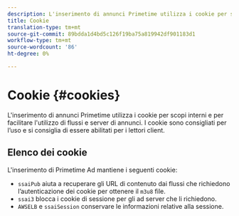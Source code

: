 ```yaml
---
description: L'inserimento di annunci Primetime utilizza i cookie per scopi interni e per facilitare l'utilizzo di flussi e server di annunci.
title: Cookie
translation-type: tm+mt
source-git-commit: 89bdda1d4bd5c126f19ba75a819942df901183d1
workflow-type: tm+mt
source-wordcount: '86'
ht-degree: 0%

---
```



# Cookie {#cookies}

L&#39;inserimento di annunci Primetime utilizza i cookie per scopi interni e per facilitare l&#39;utilizzo di flussi e server di annunci.  I cookie sono consigliati per l’uso e si consiglia di essere abilitati per i lettori client.

## Elenco dei cookie

L&#39;inserimento di Primetime Ad mantiene i seguenti cookie:

* `ssaiPub` aiuta a recuperare gli URL di contenuto dai flussi che richiedono l’autenticazione dei cookie per ottenere il  `m3u8` file.
* `ssai3` blocca i cookie di sessione per gli ad server che li richiedono.
* `AWSELB` e  `ssaiSession` conservare le informazioni relative alla sessione.